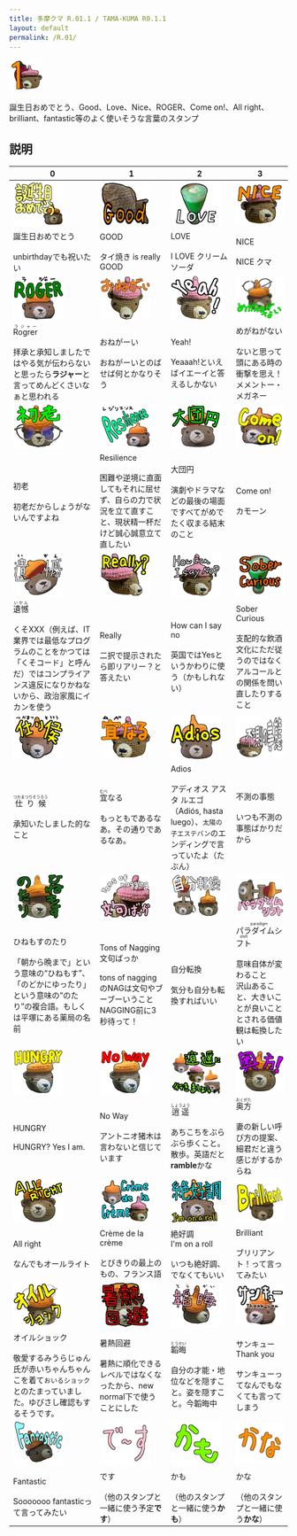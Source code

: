 ```yaml
---
title: 多摩クマ R.01.1 / TAMA-KUMA R0.1.1
layout: default
permalink: /R.01/
---
```


![](images\00_PXL_20240628_100008457_main.png)

誕生日おめでとう、Good、Love、Nice、ROGER、Come on!、All right、brilliant、fantastic等のよく使いそうな言葉のスタンプ

## 説明

| 0 | 1 | 2 | 3 |
|---|---|---|---|
| ![](images\01_PXL_20250218_223224922_誕生日おめでとう.png)| ![](images\02_PXL_20231208_095949460_good.png)| ![](images\03_PXL_20240623_052110621_LOVE.png)| ![](images\04_PXL_20240628_095956204_nice.png)|
|誕生日おめでとう<br/><br/>unbirthdayでも祝いたい|GOOD<br/><br/>タイ焼き is really GOOD|LOVE<br/><br/>I LOVE クリームソーダ|NICE<br/><br/>NICE クマ|
| ![](images\05_IMG_4336_rogrer.png)| ![](images\06_PXL_20240628_100021899_おねがーい.png)| ![](images\07_PXL_20240628_100118865_yeah3.png)| ![](images\08_IMG_4347_めがねがない.png)|
|<ruby>Rogrer<rp>（</rp><rt>ラジャー</rt><rp>）</rp></ruby><br/><br/>拝承と承知しましたではやる気が伝わらないと思ったら**ラジャー**と言ってめんどくさいなぁと思われる|おねがーい<br/><br/>おねがーいとのばせば何とかなりそう|Yeah!<br/><br/>Yeaaah!といえばイエーイと答えるしかない|めがねがない<br/><br/>ないと思って頭にある時の衝撃を思え！メメントー・メガネー|
| ![](images\09_IMG_4345_初老.png)| ![](images\10_IMG_4337_resilience.png)| ![](images\11_IMG_4349_大団円.png)| ![](images\12_IMG_4337_come_on.png)|
|初老<br/><br/>初老だからしょうがないんですよね|Resilience<br/><br/>困難や逆境に直面してもそれに屈せず、自らの力で状況を立て直すこと、現状精一杯だけど誠心誠意立て直したい|大団円<br/><br/>演劇やドラマなどの最後の場面ですべてがめでたく収まる結末のこと|Come on!<br/><br/>カモーン|
| ![](images\13_IMG_4349_遺憾.png)| ![](images\14_PXL_20240628_100057584_really.png)| ![](images\15_PXL_20240628_100118865_how_can_i_say_no.png)| ![](images\16_PXL_20240623_052110621_sober_curious.png)|
|<ruby>遺憾<rp>（</rp><rt>いかん</rt><rp>）</rp></ruby><br/><br/>くそXXX（例えば、IT業界では最低なプログラムのことをかつては「くそコード」と呼んだ）ではコンプライアンス違反になりかねないから、政治家風にイカンを使う|Really<br/><br/>二択で提示されたら即リアリー？と答えたい|How can I say no<br/><br/>英国ではYesというかわりに使う（かもしれない）|Sober Curious<br/><br/>支配的な飲酒文化にただ従うのではなくアルコールとの関係を問い直したりすること|
| ![](images\17_IMG_4334_仕り候.png)| ![](images\18_PXL_20240628_100008457_宜なる.png)| ![](images\19_IMG_4348_adios.png)| ![](images\20_PXL_20240628_100118865_不測の事態.png)|
|<ruby>仕り候<rp>（</rp><rt>つかまつりそうろう</rt><rp>）</rp></ruby><br/><br/>承知いたしました的なこと|<ruby>宜<rp>（</rp><rt>むべ</rt><rp>）</rp></ruby>なる<br/><br/>もっともであるなあ。その通りであるなあ。|Adios<br/><br/>アディオス アスタ ルエゴ（Adiós, hasta luego）、`太陽の子エステバン`のエンディングで言っていたよ（たぶん）|不測の事態<br/><br/>いつも不測の事態ばかりだから|
| ![](images\21_IMG_4342_ひねもすのたり.png)| ![](images\22_PXL_20240628_100057584_文句ばっか.png)| ![](images\23_IMG_4343_自分転換.png)| ![](images\24_IMG_4343_パラダイムシフト.png)|
|ひねもすのたり<br/><br/>「朝から晩まで」という意味の“ひねもす”、「のどかにゆったり」という意味の“のたり”の複合語。もしくは平塚にある薬局の名前|Tons of Nagging<br/>文句ばっか<br/><br/>tons of naggingのNAGは文句やブーブーいうこと<br/>NAGGING前に3秒待って！|自分転換<br/><br/>気分も自分も転換すればいい|<ruby>パラダイムシフト<rp>（</rp><rt>paradigm shift</rt><rp>）</rp></ruby><br/><br/>意味自体が変わること<br/>沢山あること、大きいことが良いこととされる価値観は転換したい|
| ![](images\25_IMG_4338_hungry.png)| ![](images\26_IMG_4338_no_way.png)| ![](images\27_3_kumas_逍遥.png)| ![](images\28_IMG_4340_奥方.png)|
|HUNGRY<br/><br/>HUNGRY? Yes I am.|No Way<br/><br/>アントニオ猪木は言わないと信じています|<ruby>逍遥<rp>（</rp><rt>しょうよう</rt><rp>）</rp></ruby><br/><br/>あちこちをぶらぶら歩くこと。散歩。英語だと**ramble**かな|<ruby>奥方<rp>（</rp><rt>おくがた</rt><rp>）</rp></ruby><br/><br/>妻の新しい呼び方の提案、細君だと違う感じがするからね|
| ![](images\29_IMG_4340_all_right.png)| ![](images\30_3_kumas_Crème_de_la_crème.png)| ![](images\31_IMG_4349_絶好調.png)| ![](images\32_PXL_20250218_223206634_Brilliant.png)|
|All right<br/><br/>なんでもオールライト|Crème de la crème<br/><br/>とびきりの最上のもの、フランス語|絶好調<br/>I'm on a roll<br/><br/>いつも絶好調、でなくてもいい|Brilliant<br/><br/>ブリリアント！って言ってみたい|
| ![](images\33_IMG_4347_オイルショック.png)| ![](images\34_IMG_4339_暑熱回避.png)| ![](images\35_IMG_4341_韜晦.png)| ![](images\36_IMG_4337_サンキュー.png)|
|オイルショック<br/><br/>敬愛するみうらじゅん氏が赤いちゃんちゃんこを着て`おいるショック`とのたまっていました。ゆびさし確認もするそうです。|暑熱回避<br/><br/>暑熱に順化できるレベルではなくなったから、new normal下で使うことにした|<ruby>韜晦<rp>（</rp><rt>とうかい</rt><rp>）</rp></ruby><br/><br/>自分の才能・地位などを隠すこと。姿を隠すこと。今韜晦中|サンキュー<br/>Thank you<br/><br/>サンキューってなんでもなくても言ってしまう|
| ![](images\37_PXL_20250218_223216140_fantastic.png)| ![](images\38_messages_です.png)| ![](images\39_messages_かも.png)| ![](images\40_messages_かな.png)|
|Fantastic<br/><br/>Sooooooo fantasticって言ってみたい|です<br/><br/>（他のスタンプと一緒に使う予定**です**）|かも<br/><br/>（他のスタンプと一緒に使う**かも**）|かな<br/><br/>（他のスタンプと一緒に使う**かな**）|

<!--
誕生日おめでとう
GOOD
LOVE
NICE
<ruby>Rogrer<rp>（</rp><rt>ラジャー</rt><rp>）</rp></ruby>
おねがーい
Yeah!
めがねがない
初老
Resilience
大団円
Come on!
<ruby>遺憾<rp>（</rp><rt>いかん</rt><rp>）</rp></ruby>
Really
How can I say no
Sober Curious
<ruby>仕り候<rp>（</rp><rt>つかまつりそうろう</rt><rp>）</rp></ruby>
<ruby>宜<rp>（</rp><rt>むべ</rt><rp>）</rp></ruby>なる
Adios
不測の事態
ひねもすのたり
Tons of Nagging<br/>文句ばっか
自分転換
<ruby>パラダイムシフト<rp>（</rp><rt>paradigm shift</rt><rp>）</rp></ruby>
HUNGRY
No Way
<ruby>逍遥<rp>（</rp><rt>しょうよう</rt><rp>）</rp></ruby>
<ruby>奥方<rp>（</rp><rt>おくがた</rt><rp>）</rp></ruby>
All right
Crème de la crème
絶好調<br/>I'm on a roll
Brilliant
オイルショック
暑熱回避
<ruby>韜晦<rp>（</rp><rt>とうかい</rt><rp>）</rp></ruby>
サンキュー<br/>Thank you
Fantastic
です
かも
かな

-->